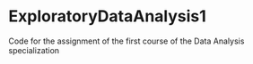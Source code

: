 # ExploratoryDataAnalysis1
Code for the assignment of the first course of the Data Analysis specialization
